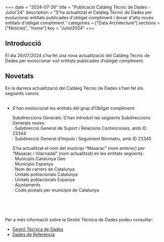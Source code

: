 +++
date        = "2024-07-26"
title       = "Publicació Catàleg Tècnic de Dades - Juliol'24"
description = "S'ha actualitzat el Catàleg Tècnic de Dades per evolucionar entitats publicades d'obligat compliment i donar d'alta noves entitats d'obligat compliment."
categories  = ["Data Architecture"]
sections    = ["Notícies", "home"]
key = "Juliol2024"
+++

## Introducció

El dia 26/07/2024 s’ha fet una nova actualització del Catàleg Tècnic de Dades per evolucionar vuit entitats publicades d’obligat compliment.
 
## Novetats

En la darrera actualització del Catàleg Tècnic de Dades s'han fet els següents canvis:<br><br>

- S’han evolucionat les entitats del grup d’Obligat compliment:<br>
    
	Subdireccions Generals: S'han introduït les següents Subdireccions Generals noves:<br>
		· Subdirecció General de Suport i Relacions Contencioses, amb ID 23344<br>
		· Subdirecció General d'Impuls i Seguiment Normatiu, amb ID 23345<br>
	
	S’ha actualitzat el nom del municipi “Masarac” (nom anterior) per “Masarac i Vilarnadal” (nom actualitzat) en les entitats següents:<br>
		· Municipis Catalunya Geo<br>
		· Municipis Espanya<br>
		· Nom de carrers de Catalunya<br>
		· Unitats poblacionals Catalunya<br>
		· Unitats poblacionals Espanya<br>
		· Ajuntaments<br>
		· Codis postals per municipis de Catalunya<br>
		
	
<br><br><br>

Per a més informació sobre la Gestió Tècnica de Dades podeu consultar:

* [Gestió Tècnica de Dades](https://canigo.ctti.gencat.cat/plataformes/dadesref/gestiodades/)
* [Dades de Referència](https://canigo.ctti.gencat.cat/plataformes/dadesref/dadesref/)

